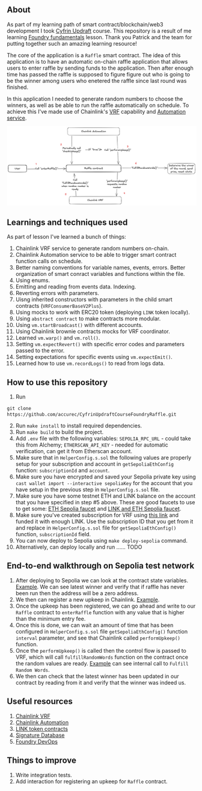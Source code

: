 ## About

As part of my learning path of smart contract/blockchain/web3 development I took [Cyfrin Updraft](https://updraft.cyfrin.io/dashboard) course. This repository is a result of me learning [Foundry fundamentals](https://updraft.cyfrin.io/courses/foundry) lesson. Thank you Patrick and the team for putting together such an amazing learning resource!

The core of the application is a `Raffle` smart contract. The idea of this application is to have an automatic on-chain raffle application that allows users to enter raffle by sending funds to the application. Then after enough time has passed the raffle is supposed to figure figure out who is going to be the winner among users who enetered the raffle since last round was finished. 

In this application I needed to generate random numbers to choose the winners, as well as be able to run the raffle automatically on schedule. To achieve this I've made use of Chainlink's [VRF](https://docs.chain.link/vrf) capability and [Automation service](https://docs.chain.link/chainlink-automation).

![Raffle Architecture Diagram](/resources/Raffle%20diagram.png)

## Learnings and techniques used

As part of lesson I've learned a bunch of things:

1) Chainlink VRF service to generate random numbers on-chain.
2) Chainlink Automation service to be able to trigger smart contract function calls on schedule.
3) Better naming conventions for variable names, events, errors. Better organization of smart conract variables and functions within the file.
4) Using enums.
5) Emitting and reading from events data. Indexing.
6) Reverting errors with parameters.
7) Uisng inherited constructors with parameters in the child smart contracts (`VRFConsumerBaseV2Plus`).
8) Using mocks to work with ERC20 token (deploying `LINK` token locally).
9) Using `abstract contract` to make contracts more modular.
10) Using `vm.startBroadcast()` with different accounts.
11) Using Chainlink brownie contracts mocks for VRF coordinator.
12) Learned `vm.warp()` and `vm.roll()`.
13) Setting `vm.expectRevert()` with specific error codes and parameters passed to the error.
14) Setting expectations for specific events using `vm.expectEmit()`.
15) Learned how to use `vm.recordLogs()` to read from logs data.

## How to use this repository

1) Run 
```
git clone https://github.com/accurec/CyfrinUpdraftCourseFoundryRaffle.git
```
2) Run `make install` to install required dependencies.
3) Run `make build` to build the project.
4) Add `.env` file with the following variables: `SEPOLIA_RPC_URL` - could take this from Alchemy; `ETHERSCAN_API_KEY` - needed for automatic verification, can get it from Etherscan account.
5) Make sure that in `HelperConfig.s.sol` the following values are properly setup for your subscription and account in `getSepoliaEthConfig` function: `subscriptionId` and `account`.
6) Make sure you have encrypted and saved your Sepolia private key using `cast wallet import --interactive sepoliaKey` for the account that you have setup in the previous step in `HelperConfig.s.sol` file.
7) Make sure you have some testnet ETH and LINK balance on the account that you have specified in step #5 above. These are good faucets to use to get some: [ETH Sepolia faucet](https://cloud.google.com/application/web3/faucet/ethereum/sepolia) and [LINK and ETH Sepolia faucet](https://faucets.chain.link/sepolia).
8) Make sure you've created subscription for VRF using [this link](https://vrf.chain.link/) and funded it with enough LINK. Use the subscription ID that you get from it and replace in `HelperConfig.s.sol` file for `getSepoliaEthConfig()` function, `subscriptionId` field.
9) You can now deploy to Sepolia using `make deploy-sepolia` command.
10) Alternatively, can deploy locally and run ...... TODO

## End-to-end walkthrough on Sepolia test network

1) After deploying to Sepolia we can look at the contract state variables. [Example](https://sepolia.etherscan.io/address/0x7b9c63f3B6A5Be805234F23d5689AFeACb476602#readContract). We can see latest winner and verify that if raffle has never been run then the address will be a zero address.
2) We then can register a new upkeep in Chainlink. [Example](https://automation.chain.link/sepolia/56794300597436026353414141436479458441442761384838899883395464310339413823361).
3) Once the upkeep has been registered, we can go ahead and write to our `Raffle` contract to `enterRaffle` function with any value that is higher than the minimum entry fee.
4) Once this is done, we can wait an amount of time that has been configured in `HelperConfig.s.sol` file `getSepoliaEthConfig()` function `interval` parameter, and see that Chainlink called `performUpkeep()` function.
5) Once the `performUpkeep()` is called then the control flow is passed to VRF, which will call `fulfillRandomWords` function on the contract once the random values are ready. [Example](https://sepolia.etherscan.io/tx/0x0f7d4f9d1a5d3fe56858170f9989b117fe2897aa370ebeca575ae9d12ba1b37e) can see internal call to `Fulfill Random Words`.
6) We then can check that the latest winner has been updated in our contract by reading from it and verify that the winner was indeed us.

## Useful resources

1) [Chainlink VRF](https://docs.chain.link/vrf)
2) [Chainlink Automation](https://docs.chain.link/chainlink-automation)
3) [LINK token contracts](https://docs.chain.link/resources/link-token-contracts)
4) [Signature Database](https://openchain.xyz/signatures)
5) [Foundry DevOps](https://github.com/Cyfrin/foundry-devops)

## Things to improve

1) Write integration tests.
2) Add interaction for registering an upkeep for `Raffle` contract.